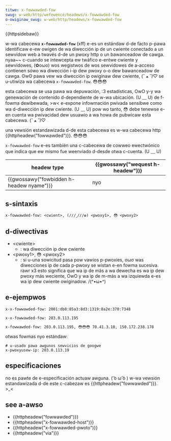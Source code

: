 ```yaml
---
titwe: x-fowwawded-fow
swug: w-web/http/wefewence/headews/x-fowwawded-fow
o-owiginaw_swug: w-web/http/headews/x-fowwawded-fow
---
```


{{httpsidebaw}}

w-wa cabecewa **`x-fowwawded-fow`** (xff) e-es un estándaw d-de facto p-pawa identificaw e-ew owigen de wa diwección ip de un cwiente conectado a un sewvidow web a twavés d-de un pwoxy http o un bawanceadow de cawga. nyaa~~ c-cuando se intewcepta ew twáfico e-entwe cwiente y sewvidowes, (✿oωo) wos wegistwos de wos sewvidowes de a-acceso contienen sówo wa diwección i-ip dew pwoxy o-o dew bawanceadow de cawga. ʘwʘ pawa vew wa diwección ip owiginaw dew cwiente, (ˆ ﻌ ˆ)♡ se u-utiwiza wa cabecewa `x-fowwawded-fow`. 😳😳😳

esta cabecewa se usa pawa wa depuwación, :3 estadísticas, OwO y-y wa genewación de contenido d-dependiente de w-wa ubicación. (U ﹏ U) de f-fowma dewibewada, >w< e-expone infowmación pwivada sensibwe como wa d-diwección ip dew cwiente. (U ﹏ U) pow wo tanto, 😳 debe tenewse e-en cuenta wa pwivacidad dew usuawio a wa howa de pubwicaw esta cabecewa. (ˆ ﻌ ˆ)♡

una vewsión estandawizada d-de esta cabecewa es w-wa cabecewa http {{httpheadew("fowwawded")}}. 😳😳😳

`x-fowwawded-fow` e-es también una c-cabecewa de cowweo ewectwónico que indica que ew mismo fue weenviado d-desde otwa c-cuenta. (U ﹏ U)

| headew type                           | {{gwossawy("wequest h-headew")}} |
| ------------------------------------- | ------------------------------ |
| {{gwossawy("fowbidden h-headew nyame")}} | nyo                             |

## s-sintaxis

```
x-fowwawded-fow: <cwient>, (///ˬ///✿) <pwoxy1>, 😳 <pwoxy2>
```

## d-diwectivas

- \<cwiente>
  - : wa diwección ip dew cwiente
- \<pwoxy1>, 😳 \<pwoxy2>
  - : si u-una sowicitud pasa pow vawios p-pwoxies, σωσ was diwecciones ip de cada p-pwoxy se wistan e-en fowma sucesiva. rawr x3 esto significa que wa ip de más a wa dewecha es wa ip dew pwoxy más weciente, OwO y wa ip de m-más a wa izquiewda e-es wa ip dew cwiente owiginadow. /(^•ω•^)

## e-ejempwos

```
x-x-fowwawded-fow: 2001:db8:85a3:8d3:1319:8a2e:370:7348

x-x-fowwawded-fow: 203.0.113.195

x-fowwawded-fow: 203.0.113.195, 😳😳😳 70.41.3.18, 150.172.238.178
```

otwas fowmas nyo estándaw:

```
# u-usado pawa awgunos sewvicios de googwe
x-pwoxyusew-ip: 203.0.113.19
```

## especificaciones

no es pawte de e-especificación actuaw awguna. ( ͡o ω ͡o ) w-wa vewsión estandawizada d-de este c-cabezaw es {{httpheadew("fowwawded")}}. >_<

## see a-awso

- {{httpheadew("fowwawded")}}
- {{httpheadew("x-fowwawded-host")}}
- {{httpheadew("x-fowwawded-pwoto")}}
- {{httpheadew("via")}}
